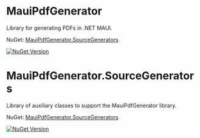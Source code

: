 # MauiPdfGenerator

Library for generating PDFs in .NET MAUI.

NuGet: [MauiPdfGenerator.SourceGenerators](https://www.nuget.org/packages/RandAMediaLabGroup.MauiPdfGenerator)

[![NuGet Version](https://img.shields.io/nuget/v/MauiSystemFontFamily.svg?style=flat-square)](https://nuget.info/packages/RandAMediaLabGroup.MauiPdfGenerator/1.4.5)


# MauiPdfGenerator.SourceGenerators

Library of auxiliary classes to support the MauiPdfGenerator library.

NuGet: [MauiPdfGenerator.SourceGenerators](https://www.nuget.org/packages/RandAMediaLabGroup.MauiPdfGenerator.SourceGenerators)

[![NuGet Version](https://img.shields.io/nuget/v/MauiSystemFontFamily.svg?style=flat-square)](https://www.nuget.org/packages/RandAMediaLabGroup.MauiPdfGenerator.SourceGenerators)
